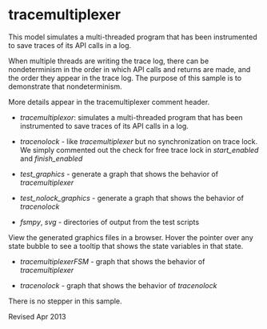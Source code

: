 
tracemultiplexer
================

This model simulates a multi-threaded program that has been
instrumented to save traces of its API calls in a log.  

When multiple threads are writing the trace log, there can be
nondeterminism in the order in which API calls and returns are made, and
the order they appear in the trace log.  The purpose of this sample is
to demonstrate that nondeterminism.

More details appear in the tracemultiplexer comment header.

- *tracemultiplexor*: simulates a multi-threaded program that has been
  instrumented to save traces of its API calls in a log. 

- *tracenolock* - like *tracemultiplexer* but no synchronization on trace lock.
  We simply commented out the check for free trace lock in *start_enabled* and
  *finish_enabled*

- *test_graphics* - generate a graph that shows the behavior of *tracemultiplexer*

- *test_nolock_graphics* - generate a graph that shows the behavior of
   *tracenolock*

- *fsmpy*, *svg* - directories of output from the test scripts

View the generated graphics files in a browser.  Hover the
pointer over any state bubble to see a tooltip that shows the state
variables in that state.

- *tracemultiplexerFSM* - graph that shows the behavior of *tracemultiplexer*

- *tracenolock* - graph that shows the behavior of *tracenolock*

There is no stepper in this sample.


Revised Apr 2013

